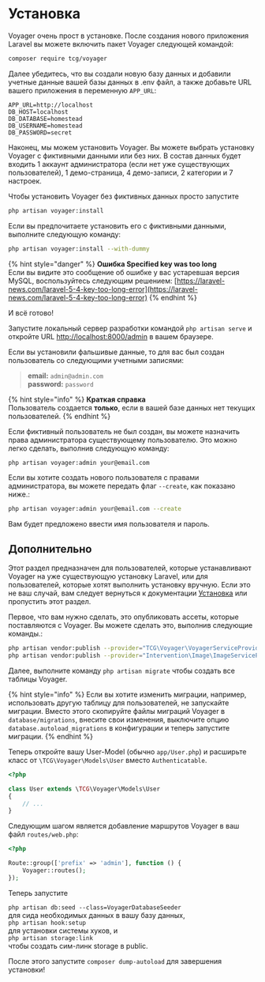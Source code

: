 # Установка

Voyager очень прост в установке. После создания нового приложения Laravel вы можете включить пакет Voyager следующей командой:

```bash
composer require tcg/voyager
```

Далее убедитесь, что вы создали новую базу данных и добавили учетные данные вашей базы данных в .env файл, а также добавьте URL вашего приложения в переменную `APP_URL`:

```text
APP_URL=http://localhost
DB_HOST=localhost
DB_DATABASE=homestead
DB_USERNAME=homestead
DB_PASSWORD=secret
```

Наконец, мы можем установить Voyager. Вы можете выбрать установку Voyager с фиктивными данными или без них. В состав данных будет входить 1 аккаунт администратора  \(если нет уже существующих пользователей\), 1 демо-страница, 4 демо-записи, 2 категории и 7 настроек.

Чтобы установить Voyager без фиктивных данных просто запустите

```bash
php artisan voyager:install
```

Если вы предпочитаете установить его с фиктивными данными, выполните следующую команду:

```bash
php artisan voyager:install --with-dummy
```

{% hint style="danger" %}
**Ошибка Specified key was too long**  
Если вы видите это сообщение об ошибке у вас устаревшая версия MySQL, воспользуйтесь следующим решением: [https://laravel-news.com/laravel-5-4-key-too-long-error](https://laravel-news.com/laravel-5-4-key-too-long-error)
{% endhint %}

И всё готово!

Запустите локальный сервер разработки командой `php artisan serve` и откройте URL [http://localhost:8000/admin](http://localhost:8000/admin) в вашем браузере.

Если вы установили фальшивые данные, то для вас был создан пользователь со следующими учетными записями:

> **email:** `admin@admin.com`  
> **password:** `password`

{% hint style="info" %}
**Краткая справка**  
Пользователь создается **только**, если в вашей базе данных нет текущих пользователей.
{% endhint %}

Если фиктивный пользователь не был создан, вы можете назначить права администратора существующему пользователю. Это можно легко сделать, выполнив следующую команду:

```bash
php artisan voyager:admin your@email.com
```

Если вы хотите создать нового пользователя с правами администратора, вы можете передать флаг `--create`, как показано ниже.:

```bash
php artisan voyager:admin your@email.com --create
```

Вам будет предложено ввести имя пользователя и пароль.

## Дополнительно

Этот раздел предназначен для пользователей, которые устанавливают Voyager на уже существующую установку Laravel, или для пользователей, которые хотят выполнить установку вручную. Если это не ваш случай, вам следует вернуться к документации [Установка](installation.md) или пропустить этот раздел.

Первое, что вам нужно сделать, это опубликовать ассеты, которые поставляются с Voyager. Вы можете сделать это, выполнив следующие команды.:

```bash
php artisan vendor:publish --provider="TCG\Voyager\VoyagerServiceProvider"
php artisan vendor:publish --provider="Intervention\Image\ImageServiceProviderLaravelRecent"
```

Далее, выполните команду `php artisan migrate` чтобы создать все таблицы Voyager.

{% hint style="info" %}
Если вы хотите изменить миграции, например, использовать другую таблицу для пользователей, не запускайте миграции. Вместо этого скопируйте файлы миграций Voyager в `database/migrations`, внесите свои изменения, выключите опцию `database.autoload_migrations` в конфигурации и теперь запустите миграции.
{% endhint %}

Теперь откройте вашу User-Model \(обычно `app/User.php`\) и расширьте класс от `\TCG\Voyager\Models\User` вместо `Authenticatable`.

```php
<?php

class User extends \TCG\Voyager\Models\User
{
    // ...
}
```

Следующим шагом является добавление маршрутов Voyager в ваш файл `routes/web.php`:

```php
<?php

Route::group(['prefix' => 'admin'], function () {
    Voyager::routes();
});
```

Теперь запустите

`php artisan db:seed --class=VoyagerDatabaseSeeder`  
для сида необходимых данных в вашу базу данных,  
`php artisan hook:setup`  
для установки системы хуков, и  
`php artisan storage:link`  
чтобы создать сим-линк storage в public.

После этого запустите `composer dump-autoload` для завершения установки!

